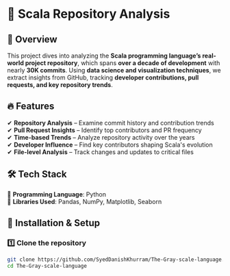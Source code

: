 # 🖤 Scala Repository Analysis

## 📌 Overview  
This project dives into analyzing the **Scala programming language’s real-world project repository**, which spans **over a decade of development** with nearly **30K commits**. Using **data science and visualization techniques**, we extract insights from GitHub, tracking **developer contributions, pull requests, and key repository trends**.

## 🔥 Features  
✔ **Repository Analysis** – Examine commit history and contribution trends  
✔ **Pull Request Insights** – Identify top contributors and PR frequency  
✔ **Time-based Trends** – Analyze repository activity over the years  
✔ **Developer Influence** – Find key contributors shaping Scala's evolution  
✔ **File-level Analysis** – Track changes and updates to critical files  

## 🛠 Tech Stack  
🔹 **Programming Language**: Python  
🔹 **Libraries Used**: Pandas, NumPy, Matplotlib, Seaborn  

## 🚀 Installation & Setup  

### 1️⃣ Clone the repository  
```bash
git clone https://github.com/SyedDanishKhurram/The-Gray-scale-language.git
cd The-Gray-scale-language
